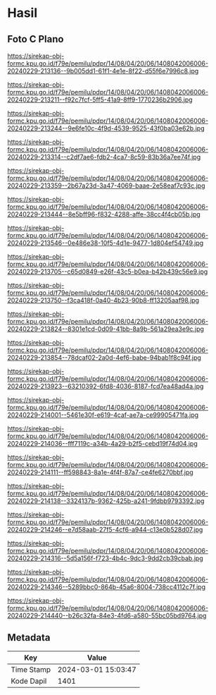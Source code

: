 # Hasil

## Foto C Plano

https://sirekap-obj-formc.kpu.go.id/f79e/pemilu/pdpr/14/08/04/20/06/1408042006006-20240229-213136--9b005dd1-61f1-4e1e-8f22-d55f6e7996c8.jpg

https://sirekap-obj-formc.kpu.go.id/f79e/pemilu/pdpr/14/08/04/20/06/1408042006006-20240229-213211--f92c7fcf-5ff5-41a9-8ff9-1770236b2906.jpg

https://sirekap-obj-formc.kpu.go.id/f79e/pemilu/pdpr/14/08/04/20/06/1408042006006-20240229-213244--9e6fe10c-4f9d-4539-9525-43f0ba03e62b.jpg

https://sirekap-obj-formc.kpu.go.id/f79e/pemilu/pdpr/14/08/04/20/06/1408042006006-20240229-213314--c2df7ae6-fdb2-4ca7-8c59-83b36a7ee74f.jpg

https://sirekap-obj-formc.kpu.go.id/f79e/pemilu/pdpr/14/08/04/20/06/1408042006006-20240229-213359--2b67a23d-3a47-4069-baae-2e58eaf7c93c.jpg

https://sirekap-obj-formc.kpu.go.id/f79e/pemilu/pdpr/14/08/04/20/06/1408042006006-20240229-213444--8e5bff96-f832-4288-affe-38cc4f4cb05b.jpg

https://sirekap-obj-formc.kpu.go.id/f79e/pemilu/pdpr/14/08/04/20/06/1408042006006-20240229-213546--0e486e38-10f5-4d1e-9477-1d804ef54749.jpg

https://sirekap-obj-formc.kpu.go.id/f79e/pemilu/pdpr/14/08/04/20/06/1408042006006-20240229-213705--c65d0849-e26f-43c5-b0ea-b42b439c56e9.jpg

https://sirekap-obj-formc.kpu.go.id/f79e/pemilu/pdpr/14/08/04/20/06/1408042006006-20240229-213750--f3ca418f-0a40-4b23-90b8-ff13205aaf98.jpg

https://sirekap-obj-formc.kpu.go.id/f79e/pemilu/pdpr/14/08/04/20/06/1408042006006-20240229-213824--8301e1cd-0d09-41bb-8a9b-561a29ea3e9c.jpg

https://sirekap-obj-formc.kpu.go.id/f79e/pemilu/pdpr/14/08/04/20/06/1408042006006-20240229-213854--78dcaf02-2a0d-4ef6-babe-94bab1f8c94f.jpg

https://sirekap-obj-formc.kpu.go.id/f79e/pemilu/pdpr/14/08/04/20/06/1408042006006-20240229-213923--63210392-6fd8-4036-8187-fcd7ea48ad4a.jpg

https://sirekap-obj-formc.kpu.go.id/f79e/pemilu/pdpr/14/08/04/20/06/1408042006006-20240229-214001--5461e30f-e619-4caf-ae7a-ce99905471fa.jpg

https://sirekap-obj-formc.kpu.go.id/f79e/pemilu/pdpr/14/08/04/20/06/1408042006006-20240229-214036--fff7119c-a34b-4a29-b2f5-cebd19f74d04.jpg

https://sirekap-obj-formc.kpu.go.id/f79e/pemilu/pdpr/14/08/04/20/06/1408042006006-20240229-214111--ff598843-8a1e-4f4f-87a7-ce4fe6270bbf.jpg

https://sirekap-obj-formc.kpu.go.id/f79e/pemilu/pdpr/14/08/04/20/06/1408042006006-20240229-214138--3324137b-9362-425b-a241-9fdbb9793392.jpg

https://sirekap-obj-formc.kpu.go.id/f79e/pemilu/pdpr/14/08/04/20/06/1408042006006-20240229-214246--e7d58aab-27f5-4cf6-a944-c13e0b528d07.jpg

https://sirekap-obj-formc.kpu.go.id/f79e/pemilu/pdpr/14/08/04/20/06/1408042006006-20240229-214316--5d5a156f-f723-4b4c-9dc3-9dd2cb39cbab.jpg

https://sirekap-obj-formc.kpu.go.id/f79e/pemilu/pdpr/14/08/04/20/06/1408042006006-20240229-214346--5289bbc0-864b-45a6-8004-738cc4112c7f.jpg

https://sirekap-obj-formc.kpu.go.id/f79e/pemilu/pdpr/14/08/04/20/06/1408042006006-20240229-214440--b26c32fa-84e3-4fd6-a580-55bc05bd9764.jpg


## Metadata

| Key        | Value               |
| ---------- | ------------------- |
| Time Stamp | 2024-03-01 15:03:47 |
| Kode Dapil | 1401                |




